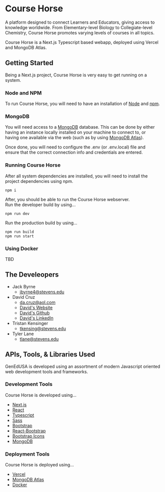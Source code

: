# Course Horse

A platform designed to connect Learners and Educators, giving access to knowledge worldwide. From Elementary-level Biology to Collegiate-level Chemistry, Course Horse promotes varying levels of courses in all topics.

Course Horse is a Next.js Typescript based webapp, deployed using Vercel and MongoDB Atlas.

## Getting Started

Being a Next.js project, Course Horse is very easy to get running on a system.

### Node and NPM

To run Course Horse, you will need to have an installation of [Node](https://nodejs.org/) and [npm](https://www.npmjs.com/).

### MongoDB

You will need access to a [MongoDB](https://www.mongodb.com/) database. This can be done by either having an instance locally installed on your machine to connect to, or having one available via the web (such as by using [MongoDB Atlas](https://www.mongodb.com/atlas/database)).

Once done, you will need to configure the .env (or .env.local) file and ensure that the correct connection info and credentials are entered.

### Running Course Horse

After all system dependencies are installed, you will need to install the project dependencies using npm.

```
npm i
```

After, you should be able to run the Course Horse webserver. <br>
Run the developer build by using...

```
npm run dev
```

Run the production build by using...

```
npm run build
npm run start
```

### Using Docker

TBD

## The Develeopers

- Jack Byrne
  - jbyrne4@stevens.edu
- David Cruz
  - da.cruz@aol.com
  - [David's Website](https://xxmistacruzxx.github.io/)
  - [David's Github](https://github.com/xxmistacruzxx)
  - [David's LinkedIn](https://www.linkedin.com/in/davidalexandercruz/)
- Tristan Kensinger
  - tkensing@stevens.edu
- Tyler Lane
  - tlane@stevens.edu

## APIs, Tools, & Libraries Used

GenEdUSA is developed using an assortment of modern Javascript oriented web development tools and frameworks.

### Development Tools

Course Horse is developed using...

- [Next.js](https://nextjs.org/)
- [React](https://react.dev/)
- [Typescript](https://www.typescriptlang.org/)
- [Sass](https://sass-lang.com/)
- [Bootstrap](https://getbootstrap.com/)
- [React-Bootstrap](https://react-bootstrap.netlify.app/)
- [Bootstrap Icons](https://icons.getbootstrap.com/)
- [MongoDB](https://www.mongodb.com/)

### Deployment Tools

Course Horse is deployed using...

- [Vercel](https://vercel.com/)
- [MongoDB Atlas](https://www.mongodb.com/atlas/database)
- [Docker](https://www.docker.com/)
